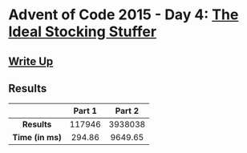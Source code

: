 # Advent of Code 2015 - Day 4: [The Ideal Stocking Stuffer](https://adventofcode.com/2015/day/4)

## [Write Up](https://codingap.github.io/advent-of-code/writeups/2015/day4)
## Results
|| **Part 1** | **Part 2** |
|:--:|:---:|:---:|
| **Results** | 117946 | 3938038 |
| **Time (in ms)** | 294.86 | 9649.65 |